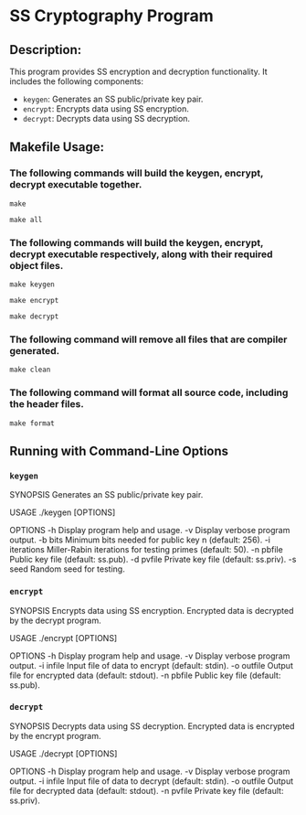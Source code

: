 # SS Cryptography Program

## Description:
This program provides SS encryption and decryption functionality. It includes the following components:

- `keygen`: Generates an SS public/private key pair.
- `encrypt`: Encrypts data using SS encryption.
- `decrypt`: Decrypts data using SS decryption.

## Makefile Usage:
### The following commands will build the keygen, encrypt, decrypt executable together.
```
make
```
```
make all
```
### The following commands will build the keygen, encrypt, decrypt executable respectively, along with their required object files.
```
make keygen
```
```
make encrypt
```
```
make decrypt
```

### The following command will remove all files that are compiler generated.
```
make clean
```

### The following command will format all source code, including the header files.
```
make format
```


## Running with Command-Line Options
### `keygen`
SYNOPSIS
Generates an SS public/private key pair.

USAGE
./keygen [OPTIONS]

OPTIONS
-h Display program help and usage.
-v Display verbose program output.
-b bits Minimum bits needed for public key n (default: 256).
-i iterations Miller-Rabin iterations for testing primes (default: 50).
-n pbfile Public key file (default: ss.pub).
-d pvfile Private key file (default: ss.priv).
-s seed Random seed for testing.

### `encrypt`
SYNOPSIS
Encrypts data using SS encryption.
Encrypted data is decrypted by the decrypt program.

USAGE
./encrypt [OPTIONS]

OPTIONS
-h Display program help and usage.
-v Display verbose program output.
-i infile Input file of data to encrypt (default: stdin).
-o outfile Output file for encrypted data (default: stdout).
-n pbfile Public key file (default: ss.pub).

### `decrypt`
SYNOPSIS
Decrypts data using SS decryption.
Encrypted data is encrypted by the encrypt program.

USAGE
./decrypt [OPTIONS]

OPTIONS
-h Display program help and usage.
-v Display verbose program output.
-i infile Input file of data to decrypt (default: stdin).
-o outfile Output file for decrypted data (default: stdout).
-n pvfile Private key file (default: ss.priv).



